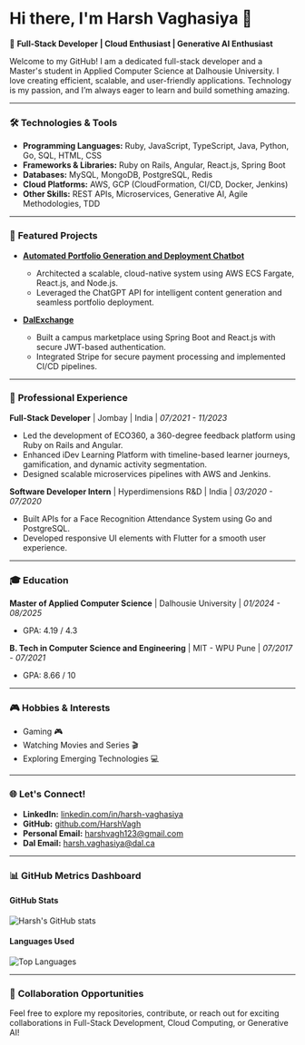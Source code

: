 # Hi there, I'm Harsh Vaghasiya 👋

🌟 **Full-Stack Developer | Cloud Enthusiast | Generative AI Enthusiast**

Welcome to my GitHub! I am a dedicated full-stack developer and a Master's student in Applied Computer Science at Dalhousie University. I love creating efficient, scalable, and user-friendly applications. Technology is my passion, and I’m always eager to learn and build something amazing.

---

### 🛠️ **Technologies & Tools**

- **Programming Languages:** Ruby, JavaScript, TypeScript, Java, Python, Go, SQL, HTML, CSS
- **Frameworks & Libraries:** Ruby on Rails, Angular, React.js, Spring Boot
- **Databases:** MySQL, MongoDB, PostgreSQL, Redis
- **Cloud Platforms:** AWS, GCP (CloudFormation, CI/CD, Docker, Jenkins)
- **Other Skills:** REST APIs, Microservices, Generative AI, Agile Methodologies, TDD

---

### 🌟 **Featured Projects**

- **[Automated Portfolio Generation and Deployment Chatbot](https://github.com/HarshVagh/portfolio_ai_chatbot)**
  - Architected a scalable, cloud-native system using AWS ECS Fargate, React.js, and Node.js.
  - Leveraged the ChatGPT API for intelligent content generation and seamless portfolio deployment.

- **[DalExchange](https://github.com/HarshVagh/DalExchange)**
  - Built a campus marketplace using Spring Boot and React.js with secure JWT-based authentication.
  - Integrated Stripe for secure payment processing and implemented CI/CD pipelines.

---

### 🏢 **Professional Experience**

**Full-Stack Developer** | Jombay | India | *07/2021 - 11/2023*
- Led the development of ECO360, a 360-degree feedback platform using Ruby on Rails and Angular.
- Enhanced iDev Learning Platform with timeline-based learner journeys, gamification, and dynamic activity segmentation.
- Designed scalable microservices pipelines with AWS and Jenkins.

**Software Developer Intern** | Hyperdimensions R&D | India | *03/2020 - 07/2020*
- Built APIs for a Face Recognition Attendance System using Go and PostgreSQL.
- Developed responsive UI elements with Flutter for a smooth user experience.

---

### 🎓 **Education**

**Master of Applied Computer Science** | Dalhousie University | *01/2024 - 08/2025*
- GPA: 4.19 / 4.3

**B. Tech in Computer Science and Engineering** | MIT - WPU Pune | *07/2017 - 07/2021*
- GPA: 8.66 / 10

---

### 🎮 **Hobbies & Interests**
- Gaming 🎮
- Watching Movies and Series 🎬
- Exploring Emerging Technologies 💻

---

### 🌐 **Let's Connect!**
- **LinkedIn:** [linkedin.com/in/harsh-vaghasiya](https://www.linkedin.com/in/harsh-vaghasiya)
- **GitHub:** [github.com/HarshVagh](https://github.com/HarshVagh)
- **Personal Email:** harshvagh123@gmail.com
- **Dal Email:** harsh.vaghasiya@dal.ca

---

### 📊 **GitHub Metrics Dashboard**

#### **GitHub Stats**
![Harsh's GitHub stats](https://github-readme-stats.vercel.app/api?username=HarshVagh&show_icons=true&theme=tokyonight)

#### **Languages Used**
![Top Languages](https://github-readme-stats.vercel.app/api/top-langs/?username=HarshVagh&layout=compact&theme=tokyonight)

---

### 🤝 **Collaboration Opportunities**
Feel free to explore my repositories, contribute, or reach out for exciting collaborations in Full-Stack Development, Cloud Computing, or Generative AI!

